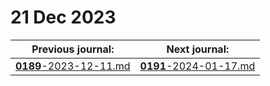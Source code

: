 # 21 Dec 2023

| Previous journal: | Next journal: |
|-|-|
| [**0189**-2023-12-11.md](./0189-2023-12-11.md) | [**0191**-2024-01-17.md](./0191-2024-01-17.md) |
